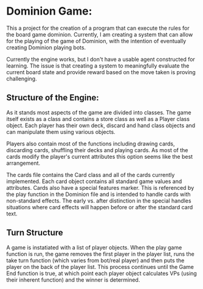 # Dominion Game:

This a project for the creation of a program that can execute the rules for the board game dominion. Currently, I am creating a system that can allow for the playing of the game of Dominion, with the intention of eventually creating Dominion playing bots.

Currently the engine works, but I don't have a usable agent constructed for learning. The issue is that creating a system to meaningfully evaluate the current board state and provide reward based on the move taken is proving challenging.


## Structure of the Engine:


As it stands most aspects of the game are divided into classes. The game itself exists as a class and contains a store class as well as a Player class object. Each player has their own deck, discard and hand class objects and can manipulate them using various objects.


Players also contain most of the functions including drawing cards, discarding cards, shuffling their decks and playing cards. As most of the cards modify the player's current attributes this option seems like the best arrangement.


The cards file contains the Card class and all of the cards currently implemented. Each card object contains all standard game values and attributes. Cards also have a special features marker. This is referenced by the play function in the Dominion file and is intended to handle cards with non-standard effects. The early vs. after distinction in the special handles situations where card effects will happen before or after the standard card text.


## Turn Structure

A game is instatiated with a list of player objects. When the play game function is run, the game removes the first player in the player list, runs the take turn function (which varies from bot/real player) and then puts the player on the back of the player list. This process continues until the Game End function is true, at which point each player object calculates VPs (using their inherent function) and the winner is determined.
